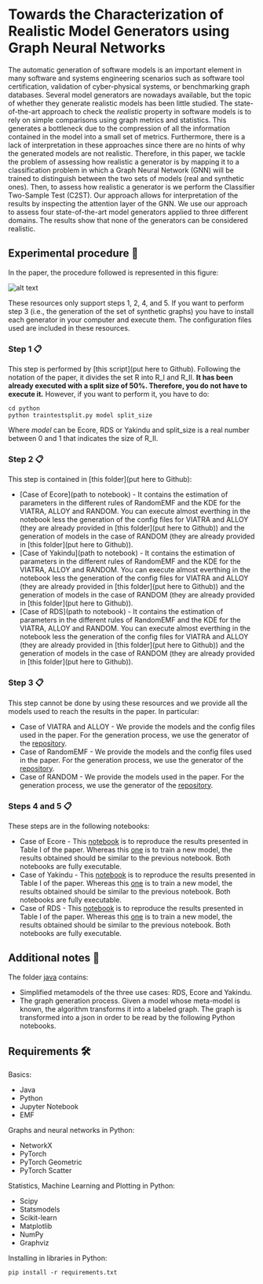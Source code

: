 # Towards the Characterization of Realistic Model Generators using Graph Neural Networks

The automatic generation of software models is an important element in many software and systems engineering scenarios such as software tool certification, validation of cyber-physical systems, or benchmarking graph databases. Several model generators are nowadays available, but the topic of whether they generate realistic models has been little studied. The state-of-the-art approach to check the *realistic* property in software models is to rely on simple comparisons using graph metrics and statistics. This generates a bottleneck due to the compression of all the information contained in the model into a small set of metrics. Furthermore, there is a lack of interpretation in these approaches since there are no hints of why the generated models are not realistic. Therefore, in this paper, we tackle the problem of assessing how realistic a generator is by mapping it to a classification problem in which a Graph Neural Network (GNN) will be trained to distinguish between the two sets of models (real and synthetic ones). Then, to assess how realistic a generator is we perform the Classifier Two-Sample Test (C2ST). Our approach allows for interpretation of the results by inspecting the attention layer of the GNN. We use our approach to assess four state-of-the-art model generators applied to three different domains. The results show that none of the generators can be considered realistic.

## Experimental procedure 🚀

In the paper, the procedure followed is represented in this figure:

![alt text](https://i.ibb.co/ysDbyy9/experiment.jpg "Title")

These resources only support steps 1, 2, 4, and 5. If you want to perform step 3 (i.e., the generation of the set of synthetic graphs) you have to install each generator in your computer and execute them. The configuration files used are included in these resources.


### Step 1 📋

This step is performed by [this script](put here to Github). Following the notation of the paper, it divides the set R into R_I and R_II. **It has been already executed with a split size of 50%. Therefore, you do not have to execute it.** However, if you want to perform it, you have to do:

```
cd python
python traintestsplit.py model split_size
```

Where *model* can be Ecore, RDS or Yakindu and split\_size is a real number between 0 and 1 that indicates the size of R_II.

### Step 2 📋

This step is contained in [this folder](put here to Github):

* [Case of Ecore](path to notebook) - It contains the estimation of parameters in the different rules of RandomEMF and the KDE for the VIATRA, ALLOY and RANDOM. You can execute almost everthing in the notebook less the generation of the config files for VIATRA and ALLOY (they are already provided in [this folder](put here to Github)) and the generation of models in the case of RANDOM (they are already provided in [this folder](put here to Github)).
* [Case of Yakindu](path to notebook) - It contains the estimation of parameters in the different rules of RandomEMF and the KDE for the VIATRA, ALLOY and RANDOM. You can execute almost everthing in the notebook less the generation of the config files for VIATRA and ALLOY (they are already provided in [this folder](put here to Github)) and the generation of models in the case of RANDOM (they are already provided in [this folder](put here to Github)).
* [Case of RDS](path to notebook) - It contains the estimation of parameters in the different rules of RandomEMF and the KDE for the VIATRA, ALLOY and RANDOM. You can execute almost everthing in the notebook less the generation of the config files for VIATRA and ALLOY (they are already provided in [this folder](put here to Github)) and the generation of models in the case of RANDOM (they are already provided in [this folder](put here to Github)).

### Step 3 📋

This step cannot be done by using these resources and we provide all the models used to reach the results in the paper. In particular:
* Case of VIATRA and ALLOY - We provide the models and the config files used in the paper. For the generation process, we use the generator of the [repository](https://github.com/viatra/VIATRA-Generator).
* Case of RandomEMF - We provide the models and the config files used in the paper. For the generation process, we use the generator of the [repository](https://github.com/markus1978/RandomEMF).
* Case of RANDOM - We provide the models used in the paper. For the generation process, we use the generator of the [repository](https://github.com/atlanmod/mondo-atlzoo-benchmark/tree/master/fr.inria.atlanmod.instantiator).

### Steps 4 and 5 📋

These steps are in the following notebooks:

* Case of Ecore - This [notebook](notebook.es) is to reproduce the results presented in Table I of the paper. Whereas this [one](notebook.es) is to train a new model, the results obtained should be similar to the previous notebook. Both notebooks are fully executable.
* Case of Yakindu - This [notebook](notebook.es) is to reproduce the results presented in Table I of the paper. Whereas this [one](notebook.es) is to train a new model, the results obtained should be similar to the previous notebook. Both notebooks are fully executable.
* Case of RDS - This [notebook](notebook.es) is to reproduce the results presented in Table I of the paper. Whereas this [one](notebook.es) is to train a new model, the results obtained should be similar to the previous notebook. Both notebooks are fully executable.


## Additional notes 🔧

The folder [java](notebook.es) contains:

* Simplified metamodels of the three use cases: RDS, Ecore and Yakindu.
* The graph generation process. Given a model whose meta-model is known, the algorithm transforms it into a labeled graph. The graph is transformed into a json in order to be read by the following Python notebooks.

## Requirements 🛠️

Basics:

* Java
* Python
* Jupyter Notebook
* EMF

Graphs and neural networks in Python:

* NetworkX
* PyTorch
* PyTorch Geometric
* PyTorch Scatter

Statistics, Machine Learning and Plotting in Python:

* Scipy
* Statsmodels
* Scikit-learn
* Matplotlib
* NumPy
* Graphviz

Installing in libraries in Python:
```
pip install -r requirements.txt
```